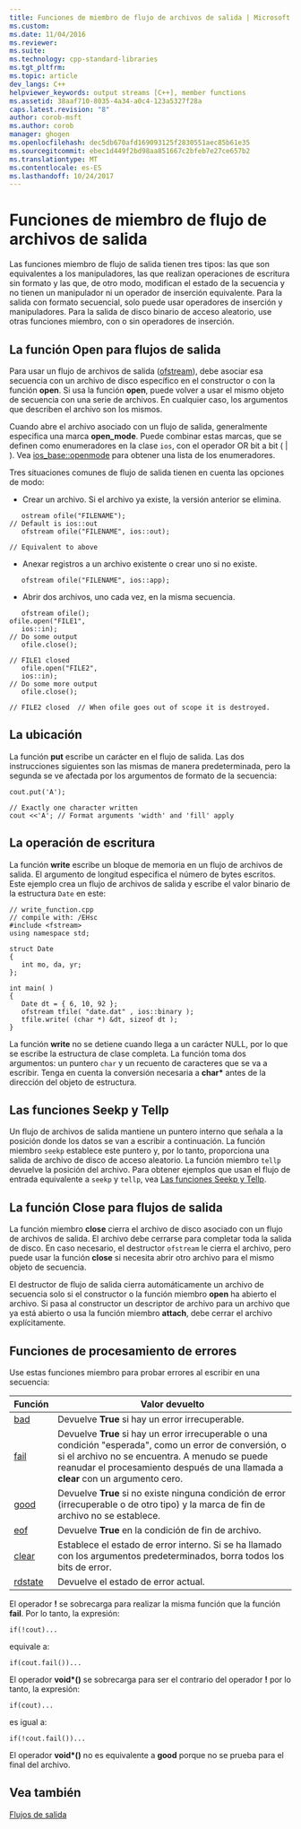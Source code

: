 ```yaml
---
title: Funciones de miembro de flujo de archivos de salida | Microsoft Docs
ms.custom: 
ms.date: 11/04/2016
ms.reviewer: 
ms.suite: 
ms.technology: cpp-standard-libraries
ms.tgt_pltfrm: 
ms.topic: article
dev_langs: C++
helpviewer_keywords: output streams [C++], member functions
ms.assetid: 38aaf710-8035-4a34-a0c4-123a5327f28a
caps.latest.revision: "8"
author: corob-msft
ms.author: corob
manager: ghogen
ms.openlocfilehash: dec5db670afd169093125f2830551aec85b61e35
ms.sourcegitcommit: ebec1d449f2bd98aa851667c2bfeb7e27ce657b2
ms.translationtype: MT
ms.contentlocale: es-ES
ms.lasthandoff: 10/24/2017
---
```

# <a name="output-file-stream-member-functions"></a>Funciones de miembro de flujo de archivos de salida
Las funciones miembro de flujo de salida tienen tres tipos: las que son equivalentes a los manipuladores, las que realizan operaciones de escritura sin formato y las que, de otro modo, modifican el estado de la secuencia y no tienen un manipulador ni un operador de inserción equivalente. Para la salida con formato secuencial, solo puede usar operadores de inserción y manipuladores. Para la salida de disco binario de acceso aleatorio, use otras funciones miembro, con o sin operadores de inserción.  
  
## <a name="the-open-function-for-output-streams"></a>La función Open para flujos de salida  
 Para usar un flujo de archivos de salida ([ofstream](../standard-library/basic-ofstream-class.md)), debe asociar esa secuencia con un archivo de disco específico en el constructor o con la función **open**. Si usa la función **open**, puede volver a usar el mismo objeto de secuencia con una serie de archivos. En cualquier caso, los argumentos que describen el archivo son los mismos.  
  
 Cuando abre el archivo asociado con un flujo de salida, generalmente especifica una marca **open_mode**. Puede combinar estas marcas, que se definen como enumeradores en la clase `ios`, con el operador OR bit a bit ( &#124; ). Vea [ios_base::openmode](../standard-library/ios-base-class.md#openmode) para obtener una lista de los enumeradores.  
  
 Tres situaciones comunes de flujo de salida tienen en cuenta las opciones de modo:  
  
-   Crear un archivo. Si el archivo ya existe, la versión anterior se elimina.  
  
 ```  
    ostream ofile("FILENAME");
// Default is ios::out  
    ofstream ofile("FILENAME", ios::out);

// Equivalent to above  
```  
  
-   Anexar registros a un archivo existente o crear uno si no existe.  
  
 ```  
    ofstream ofile("FILENAME", ios::app);
```  
  
-   Abrir dos archivos, uno cada vez, en la misma secuencia.  
  
 ```  
    ofstream ofile();
ofile.open("FILE1",
    ios::in);
// Do some output  
    ofile.close();

// FILE1 closed  
    ofile.open("FILE2",
    ios::in);
// Do some more output  
    ofile.close();

// FILE2 closed  // When ofile goes out of scope it is destroyed.  
```  
  
## <a name="the-put"></a>La ubicación
 La función **put** escribe un carácter en el flujo de salida. Las dos instrucciones siguientes son las mismas de manera predeterminada, pero la segunda se ve afectada por los argumentos de formato de la secuencia:  
  
```  
cout.put('A');

// Exactly one character written  
cout <<'A'; // Format arguments 'width' and 'fill' apply   
```  
  
## <a name="the-write"></a>La operación de escritura
 La función **write** escribe un bloque de memoria en un flujo de archivos de salida. El argumento de longitud especifica el número de bytes escritos. Este ejemplo crea un flujo de archivos de salida y escribe el valor binario de la estructura `Date` en este:  
  
```  
// write_function.cpp  
// compile with: /EHsc  
#include <fstream>  
using namespace std;  
  
struct Date  
{  
   int mo, da, yr;  
};  
  
int main( )  
{  
   Date dt = { 6, 10, 92 };  
   ofstream tfile( "date.dat" , ios::binary );  
   tfile.write( (char *) &dt, sizeof dt );  
}  
```  
  
 La función **write** no se detiene cuando llega a un carácter NULL, por lo que se escribe la estructura de clase completa. La función toma dos argumentos: un puntero `char` y un recuento de caracteres que se va a escribir. Tenga en cuenta la conversión necesaria a **char\*** antes de la dirección del objeto de estructura.  
  
## <a name="the-seekp-and-tellp-functions"></a>Las funciones Seekp y Tellp  
 Un flujo de archivos de salida mantiene un puntero interno que señala a la posición donde los datos se van a escribir a continuación. La función miembro `seekp` establece este puntero y, por lo tanto, proporciona una salida de archivo de disco de acceso aleatorio. La función miembro `tellp` devuelve la posición del archivo. Para obtener ejemplos que usan el flujo de entrada equivalente a `seekp` y `tellp`, vea [Las funciones Seekp y Tellp](../standard-library/input-stream-member-functions.md).  
  
## <a name="the-close-function-for-output-streams"></a>La función Close para flujos de salida  
 La función miembro **close** cierra el archivo de disco asociado con un flujo de archivos de salida. El archivo debe cerrarse para completar toda la salida de disco. En caso necesario, el destructor `ofstream` le cierra el archivo, pero puede usar la función **close** si necesita abrir otro archivo para el mismo objeto de secuencia.  
  
 El destructor de flujo de salida cierra automáticamente un archivo de secuencia solo si el constructor o la función miembro **open** ha abierto el archivo. Si pasa al constructor un descriptor de archivo para un archivo que ya está abierto o usa la función miembro **attach**, debe cerrar el archivo explícitamente.  
  
##  <a name="vclrferrorprocessingfunctionsanchor10"></a> Funciones de procesamiento de errores  
 Use estas funciones miembro para probar errores al escribir en una secuencia:  
  
|Función|Valor devuelto|  
|--------------|------------------|  
|[bad](http://msdn.microsoft.com/Library/4038d331-e9c9-48b0-bf49-c6505744469c)|Devuelve **True** si hay un error irrecuperable.|  
|[fail](http://msdn.microsoft.com/Library/619f1b36-1e72-4551-8b48-888ae4e370d2)|Devuelve **True** si hay un error irrecuperable o una condición "esperada", como un error de conversión, o si el archivo no se encuentra. A menudo se puede reanudar el procesamiento después de una llamada a **clear** con un argumento cero.|  
|[good](http://msdn.microsoft.com/Library/77f0aa17-2ae1-48ae-8040-592d301e3972)|Devuelve **True** si no existe ninguna condición de error (irrecuperable o de otro tipo) y la marca de fin de archivo no se establece.|  
|[eof](http://msdn.microsoft.com/Library/3087f631-1268-49cd-86cf-ff4108862329)|Devuelve **True** en la condición de fin de archivo.|  
|[clear](http://msdn.microsoft.com/Library/dc172694-1267-45f8-8f5c-e822e16fc271)|Establece el estado de error interno. Si se ha llamado con los argumentos predeterminados, borra todos los bits de error.|  
|[rdstate](http://msdn.microsoft.com/Library/e235e4e2-7e95-4777-a160-3938d263dd9c)|Devuelve el estado de error actual.|  
  
 El operador **!** se sobrecarga para realizar la misma función que la función **fail**. Por lo tanto, la expresión:  
  
```  
if(!cout)...  
```  
  
 equivale a:  
  
```  
if(cout.fail())...  
```  
  
 El operador **void\*()** se sobrecarga para ser el contrario del operador **!** por lo tanto, la expresión:  
  
```  
if(cout)...  
```  
  
 es igual a:  
  
```  
if(!cout.fail())...  
```  
  
 El operador **void\*()** no es equivalente a **good** porque no se prueba para el final del archivo.  
  
## <a name="see-also"></a>Vea también  
 [Flujos de salida](../standard-library/output-streams.md)

